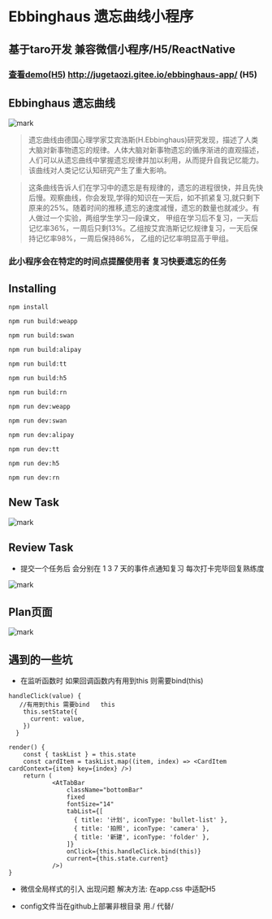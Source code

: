 # Ebbinghaus 遗忘曲线小程序
## 基于taro开发  兼容微信小程序/H5/ReactNative

### [查看demo(H5)](http://jugetaozi.gitee.io/ebbinghaus-app/) http://jugetaozi.gitee.io/ebbinghaus-app/ (H5)

## Ebbinghaus 遗忘曲线
![mark](https://gitee.com/jugetaozi/picture_bed/raw/master/ebbinghaus.jpg)
>遗忘曲线由德国心理学家艾宾浩斯(H.Ebbinghaus)研究发现，描述了人类大脑对新事物遗忘的规律。人体大脑对新事物遗忘的循序渐进的直观描述，人们可以从遗忘曲线中掌握遗忘规律并加以利用，从而提升自我记忆能力。该曲线对人类记忆认知研究产生了重大影响。

>这条曲线告诉人们在学习中的遗忘是有规律的，遗忘的进程很快，并且先快后慢。观察曲线，你会发现,学得的知识在一天后，如不抓紧复习,就只剩下原来的25%。随着时间的推移,遗忘的速度减慢，遗忘的数量也就减少。有人做过一个实验，两组学生学习一段课文， 甲组在学习后不复习，一天后记忆率36%，一周后只剩13%。乙组按艾宾浩斯记忆规律复习，一天后保持记忆率98%，一周后保持86%， 乙组的记忆率明显高于甲组。

### 此小程序会在特定的时间点提醒使用者 复习快要遗忘的任务

## Installing
`npm install`

`npm run build:weapp`

`npm run build:swan`

`npm run build:alipay`

`npm run build:tt`

`npm run build:h5`

`npm run build:rn`

`npm run dev:weapp`

`npm run dev:swan`

`npm run dev:alipay`

`npm run dev:tt`

`npm run dev:h5`

`npm run dev:rn`
## New Task

![mark](https://gitee.com/jugetaozi/picture_bed/raw/master/01201e52b16f45c7f0d0dcc0c4f2fdf.jpg)



## Review Task

* 提交一个任务后  会分别在 1 3 7 天的事件点通知复习  每次打卡完毕回复熟练度

![mark](https://gitee.com/jugetaozi/picture_bed/raw/master/164893eb5b301fcbf28af8ed297645d.jpg)


## Plan页面

![mark](https://gitee.com/jugetaozi/picture_bed/raw/master/d798183ba2d56e48913859346509250.jpg)

## 遇到的一些坑

- 在监听函数时  如果回调函数内有用到this  则需要bind(this)
```
handleClick(value) {
   //有用到this 需要bind   this
    this.setState({
      current: value,
    })
  }

render() {
    const { taskList } = this.state
    const cardItem = taskList.map((item, index) => <CardItem cardContext={item} key={index} />)
    return (
            <AtTabBar
                className="bottomBar"
                fixed
                fontSize="14"
                tabList={[
                  { title: '计划', iconType: 'bullet-list' },
                  { title: '拍照', iconType: 'camera' },
                  { title: '新建', iconType: 'folder' },
                ]}
                onClick={this.handleClick.bind(this)}
                current={this.state.current}
            />)
}

```
- 微信全局样式的引入 出现问题
   解决方法: 在app.css 中适配H5

- config文件当在github上部署非根目录 用./ 代替/